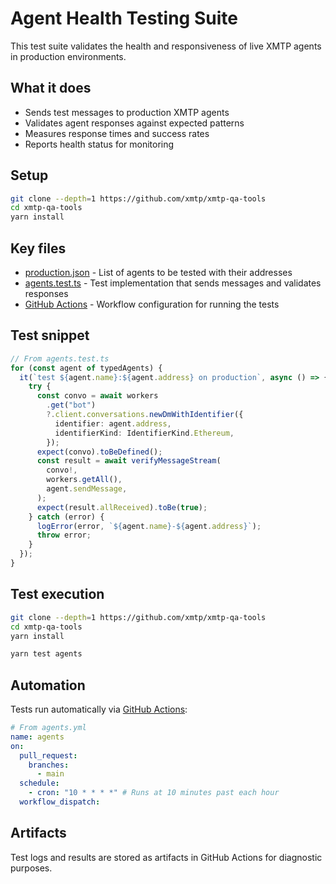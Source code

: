 # Agent Health Testing Suite

This test suite validates the health and responsiveness of live XMTP agents in production environments.

## What it does

- Sends test messages to production XMTP agents
- Validates agent responses against expected patterns
- Measures response times and success rates
- Reports health status for monitoring

## Setup

```bash
git clone --depth=1 https://github.com/xmtp/xmtp-qa-tools
cd xmtp-qa-tools
yarn install
```

## Key files

- [production.json](./production.json) - List of agents to be tested with their addresses
- [agents.test.ts](./agents.test.ts) - Test implementation that sends messages and validates responses
- [GitHub Actions](https://github.com/xmtp/xmtp-qa-tools/actions/workflows/Agents.yml) - Workflow configuration for running the tests

## Test snippet

```typescript
// From agents.test.ts
for (const agent of typedAgents) {
  it(`test ${agent.name}:${agent.address} on production`, async () => {
    try {
      const convo = await workers
        .get("bot")
        ?.client.conversations.newDmWithIdentifier({
          identifier: agent.address,
          identifierKind: IdentifierKind.Ethereum,
        });
      expect(convo).toBeDefined();
      const result = await verifyMessageStream(
        convo!,
        workers.getAll(),
        agent.sendMessage,
      );
      expect(result.allReceived).toBe(true);
    } catch (error) {
      logError(error, `${agent.name}-${agent.address}`);
      throw error;
    }
  });
}
```

## Test execution

```bash
git clone --depth=1 https://github.com/xmtp/xmtp-qa-tools
cd xmtp-qa-tools
yarn install

yarn test agents
```

## Automation

Tests run automatically via [GitHub Actions](https://github.com/xmtp/xmtp-qa-tools/actions/workflows/Agents.yml):

```yaml
# From agents.yml
name: agents
on:
  pull_request:
    branches:
      - main
  schedule:
    - cron: "10 * * * *" # Runs at 10 minutes past each hour
  workflow_dispatch:
```

## Artifacts

Test logs and results are stored as artifacts in GitHub Actions for diagnostic purposes.
